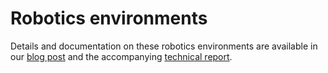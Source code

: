 # Robotics environments

Details and documentation on these robotics environments are available in our [blog post](https://blog.openai.com/ingredients-for-robotics-research/) and the accompanying [technical report](https://s3-us-west-2.amazonaws.com/openai-assets/research-covers/ingredients-for-robotics-research/technical-report.pdf).
